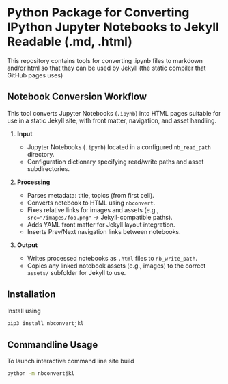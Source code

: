 # Python Package for Converting IPython Jupyter Notebooks to Jekyll Readable (.md, .html)

This repository contains tools for converting .ipynb files to markdown and/or html so that they can be used by Jekyll (the static compiler that GitHub pages uses)

## Notebook Conversion Workflow

This tool converts Jupyter Notebooks (`.ipynb`) into HTML pages suitable for use in a static Jekyll site, with front matter, navigation, and asset handling.

1. **Input**  
   - Jupyter Notebooks (`.ipynb`) located in a configured `nb_read_path` directory.
   - Configuration dictionary specifying read/write paths and asset subdirectories.

2. **Processing**
   - Parses metadata: title, topics (from first cell).
   - Converts notebook to HTML using `nbconvert`.
   - Fixes relative links for images and assets (e.g., `src="/images/foo.png"` → Jekyll-compatible paths).
   - Adds YAML front matter for Jekyll layout integration.
   - Inserts Prev/Next navigation links between notebooks.

3. **Output**
   - Writes processed notebooks as `.html` files to `nb_write_path`.
   - Copies any linked notebook assets (e.g., images) to the correct `assets/` subfolder for Jekyll to use.

## Installation

Install using 
```bash
pip3 install nbconvertjkl
```

## Commandline Usage

To launch interactive command line site build
```bash
python -m nbconvertjkl
```

